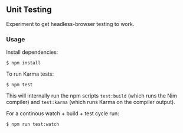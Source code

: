 ## Unit Testing

Experiment to get headless-browser testing to work.

### Usage

Install dependencies:

    $ npm install

To run Karma tests:

    $ npm test

This will internally run the npm scripts `test:build` (which runs the Nim compiler)
and `test:karma` (which runs Karma on the compiler output).

For a continous watch + build + test cycle run:

    $ npm run test:watch
